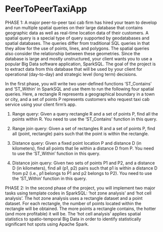 # PeerToPeerTaxiApp
PHASE 1: 
A major peer-to-peer taxi cab firm has hired your team to develop and run multiple spatial queries on their large database that contains geographic data as well as real-time location data of their customers. A spatial query is a special type of query supported by geodatabases and spatial databases. The queries differ from traditional SQL queries in that they allow for the use of points, lines, and polygons. The spatial queries also consider the relationship between these geometries. Since the database is large and mostly unstructured, your client wants you to use a popular Big Data software application, SparkSQL. The goal of the project is to extract data from this database that will be used by your client for operational (day-to-day) and strategic level (long term) decisions.

 

 In the first phase, you will write two user-defined functions ‘ST_Contains’ and ‘ST_Within’ in SparkSQL and use them to run the following four spatial queries. Here, a rectangle R represents a geographical boundary in a town or city, and a set of points P represents customers who request taxi cab service using your client firm’s app.

1. Range query: Given a query rectangle R and a set of points P, find all the points within R. You need to use the ‘ST_Contains’ function in this query.

2. Range join query: Given a set of rectangles R and a set of points P, find all (point, rectangle) pairs such that the point is within the rectangle.

3. Distance query: Given a fixed point location P and distance D (in kilometers), find all points that lie within a distance D from P. You need to use the ‘ST_Within’ function in this query.

4. Distance join query: Given two sets of points P1 and P2, and a distance D (in kilometers), find all (p1, p2) pairs such that p1 is within a distance D from p2 (i.e., p1 belongs to P1 and p2 belongs to P2). You need to use the ‘ST_Within’ function in this query.

PHASE 2:
In the second phase of the project, you will implement two major tasks using template codes in SparkSQL: ‘hot zone analysis’ and ‘hot cell analysis’. The hot zone analysis uses a rectangle dataset and a point dataset. For each rectangle, the number of points located within the rectangle will be obtained. The more points a rectangle contains, the hotter (and more profitable) it will be. The ‘hot cell analysis’ applies spatial statistics to spatio-temporal Big Data in order to identify statistically significant hot spots using Apache Spark.
